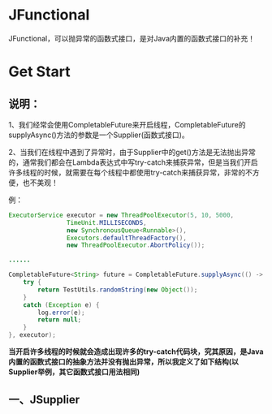 # JFunctional

JFunctional，可以抛异常的函数式接口，是对Java内置的函数式接口的补充！

# Get Start

## 说明：

1、我们经常会使用CompletableFuture来开启线程，CompletableFuture的supplyAsync()方法的参数是一个Supplier(函数式接口)。

2、当我们在线程中遇到了异常时，由于Supplier中的get()方法是无法抛出异常的，通常我们都会在Lambda表达式中写try-catch来捕获异常，但是当我们开启许多线程的时候，就需要在每个线程中都使用try-catch来捕获异常，非常的不方便，也不美观！



例：

```java
ExecutorService executor = new ThreadPoolExecutor(5, 10, 5000,
                TimeUnit.MILLISECONDS, 
                new SynchronousQueue<Runnable>(),
                Executors.defaultThreadFactory(), 
                new ThreadPoolExecutor.AbortPolicy());

......

CompletableFuture<String> future = CompletableFuture.supplyAsync(() -> {
    try {
        return TestUtils.randomString(new Object());
    }
    catch (Exception e) {
        log.error(e);
        return null;
    }
}, executor);
```

**当开启许多线程的时候就会造成出现许多的try-catch代码块，究其原因，是Java内置的函数式接口的抽象方法并没有抛出异常，所以我定义了如下结构(以Supplier举例，其它函数式接口用法相同)**



## 一、JSupplier